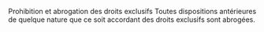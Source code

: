 Prohibition et abrogation des droits exclusifs
Toutes dispositions antérieures de quelque nature que ce soit accordant des droits exclusifs sont abrogées.